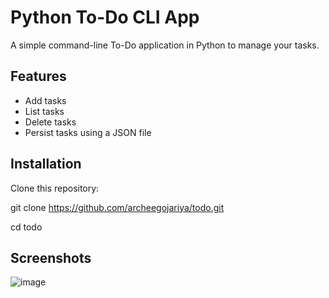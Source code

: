 # Python To-Do CLI App

A simple command-line To-Do application in Python to manage your tasks.

## Features
- Add tasks
- List tasks
- Delete tasks
- Persist tasks using a JSON file

## Installation

Clone this repository:

git clone https://github.com/archeegojariya/todo.git

cd todo



## Screenshots


![image](https://github.com/user-attachments/assets/9a29caf8-a166-46e9-8a21-2d040c82d1c3)
